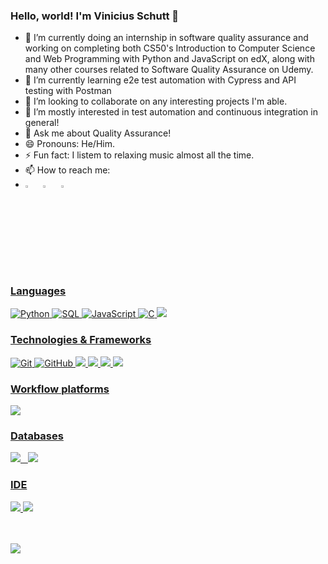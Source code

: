 ### Hello, world! I'm Vinicius Schutt 👋

- 🔭 I’m currently doing an internship in software quality assurance and working on completing both CS50's Introduction to Computer Science and Web Programming with Python and JavaScript on edX, along with many other courses related to Software Quality Assurance on Udemy.
- 🌱 I’m currently learning e2e test automation with Cypress and API testing with Postman
- 👯 I’m looking to collaborate on any interesting projects I'm able.
- 🤔 I’m mostly interested in test automation and continuous integration in general!
- 💬 Ask me about Quality Assurance!
- 😄 Pronouns: He/Him.
- ⚡ Fun fact: I listem to relaxing music almost all the time.
- 📫 How to reach me: 
- [<img src="https://img.icons8.com/color/48/000000/linkedin.png" width="3.5%"/>](https://www.linkedin.com/in/vinícius-schütt) &nbsp;
[<img src="https://img.icons8.com/fluent/48/000000/facebook-new.png" width="3.5%"/>](https://www.facebook.com/vinicius.schiitt.7) &nbsp;
<a href="mailto:viniciuschutt@gmail.com"> <img src="https://img.icons8.com/fluent/48/000000/gmail.png" width="3.5%"/> 

### Languages
![Python](https://img.shields.io/badge/-Python-000?&logo=Python)
![SQL](https://img.shields.io/badge/-SQL-000?&logo=MySQL)
![JavaScript](https://img.shields.io/badge/-JavaScript-000?&logo=JavaScript)
![C](https://img.shields.io/badge/-C-000?&logo=C)
<img src="https://img.shields.io/badge/json-5E5C5C?style=for-the-badge&logo=json&logoColor=white">

### Technologies & Frameworks

![Git](https://img.shields.io/badge/-Git-222222?style=flat&logo=git&logoColor=F05032)
![GitHub](https://img.shields.io/badge/-GitHub-222222?style=flat&logo=github&logoColor=181717)
<img src ="https://img.shields.io/badge/PowerBI-F2C811?style=for-the-badge&logo=Power%20BI&logoColor=white"> 
<img src ="https://img.shields.io/badge/circleci-343434?style=for-the-badge&logo=circleci&logoColor=white">
<img src ="https://img.shields.io/badge/Electron-2B2E3A?style=for-the-badge&logo=electron&logoColor=9FEAF9">
<img src ="https://img.shields.io/badge/Postman-FF6C37?style=for-the-badge&logo=Postman&logoColor=white">
  
### Workflow platforms
<img src ="https://img.shields.io/badge/Jira-0052CC?style=for-the-badge&logo=Jira&logoColor=white">
  
### Databases

<img src="https://img.shields.io/badge/MySQL-00000F?style=for-the-badge&logo=mysql&logoColor=white"> &nbsp;
<img src="https://img.shields.io/badge/PostgreSQL-316192?style=for-the-badge&logo=postgresql&logoColor=white">

### IDE
<img src="https://img.shields.io/badge/Visual_Studio_Code-0078D4?style=for-the-badge&logo=visual%20studio%20code&logoColor=white"> 
<img src="https://img.shields.io/badge/PyCharm-000000.svg?&style=for-the-badge&logo=PyCharm&logoColor=white">
 
<br/><br/>
<img src = "https://github-readme-stats.vercel.app/api?username=ViniciusSchutt&&show_icons=true&title_color=ffffff&icon_color=bb2acf&text_color=daf7dc&bg_color=151515">

